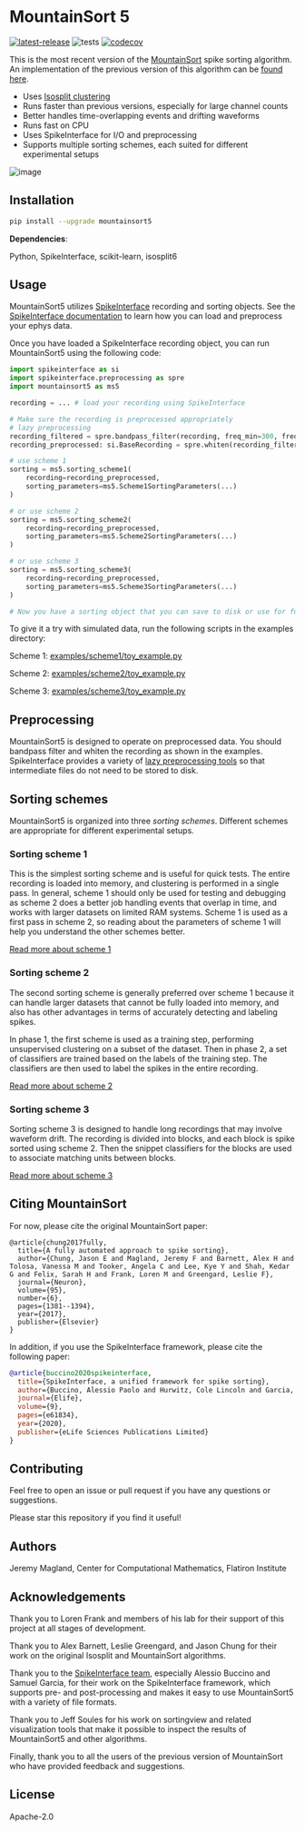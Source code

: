 # MountainSort 5

[![latest-release](https://img.shields.io/pypi/v/mountainsort5.svg)](https://pypi.org/project/mountainsort5)
![tests](https://github.com/flatironinstitute/mountainsort5/actions/workflows/integration_tests.yml/badge.svg)
[![codecov](https://codecov.io/gh/flatironinstitute/mountainsort5/branch/main/graph/badge.svg?token=RTENQMNXKQ)](https://codecov.io/gh/flatironinstitute/mountainsort5)

This is the most recent version of the [MountainSort](https://www.sciencedirect.com/science/article/pii/S0896627317307456) spike sorting algorithm. An implementation of the previous version of this algorithm can be [found here](https://github.com/magland/mountainsort4).

* Uses [Isosplit clustering](https://github.com/magland/isosplit6)
* Runs faster than previous versions, especially for large channel counts
* Better handles time-overlapping events and drifting waveforms
* Runs fast on CPU
* Uses SpikeInterface for I/O and preprocessing
* Supports multiple sorting schemes, each suited for different experimental setups

![image](https://user-images.githubusercontent.com/3679296/227960322-0723b527-4356-45fb-a045-5ecd6a8269b7.png)

## Installation

```bash
pip install --upgrade mountainsort5
```

**Dependencies**:

Python, SpikeInterface, scikit-learn, isosplit6

## Usage

MountainSort5 utilizes [SpikeInterface](https://github.com/spikeinterface/spikeinterface) recording and sorting objects. See the [SpikeInterface documentation](https://spikeinterface.readthedocs.io/en/latest/) to learn how you can load and preprocess your ephys data.

Once you have loaded a SpikeInterface recording object, you can run MountainSort5 using the following code:

```python
import spikeinterface as si
import spikeinterface.preprocessing as spre
import mountainsort5 as ms5

recording = ... # load your recording using SpikeInterface

# Make sure the recording is preprocessed appropriately
# lazy preprocessing
recording_filtered = spre.bandpass_filter(recording, freq_min=300, freq_max=6000)
recording_preprocessed: si.BaseRecording = spre.whiten(recording_filtered)

# use scheme 1
sorting = ms5.sorting_scheme1(
    recording=recording_preprocessed,
    sorting_parameters=ms5.Scheme1SortingParameters(...)
)

# or use scheme 2
sorting = ms5.sorting_scheme2(
    recording=recording_preprocessed,
    sorting_parameters=ms5.Scheme2SortingParameters(...)
)

# or use scheme 3
sorting = ms5.sorting_scheme3(
    recording=recording_preprocessed,
    sorting_parameters=ms5.Scheme3SortingParameters(...)
)

# Now you have a sorting object that you can save to disk or use for further analysis
```

To give it a try with simulated data, run the following scripts in the examples directory:

Scheme 1: [examples/scheme1/toy_example.py](./examples/scheme1/toy_example.py)

Scheme 2: [examples/scheme2/toy_example.py](./examples/scheme2/toy_example.py)

Scheme 3: [examples/scheme3/toy_example.py](./examples/scheme3/toy_example.py)

## Preprocessing

MountainSort5 is designed to operate on preprocessed data. You should bandpass filter and whiten the recording as shown in the examples. SpikeInterface provides a variety of [lazy preprocessing tools](https://spikeinterface.readthedocs.io/en/latest/modules/preprocessing.html) so that intermediate files do not need to be stored to disk.

## Sorting schemes

MountainSort5 is organized into three *sorting schemes*. Different schemes are appropriate for different experimental setups.

### Sorting scheme 1

This is the simplest sorting scheme and is useful for quick tests. The entire recording is loaded into memory, and clustering is performed in a single pass. In general, scheme 1 should only be used for testing and debugging as scheme 2 does a better job handling events that overlap in time, and works with larger datasets on limited RAM systems. Scheme 1 is used as a first pass in scheme 2, so reading about the parameters of scheme 1 will help you understand the other schemes better.

[Read more about scheme 1](./docs/scheme1.md)

### Sorting scheme 2

The second sorting scheme is generally preferred over scheme 1 because it can handle larger datasets that cannot be fully loaded into memory, and also has other advantages in terms of accurately detecting and labeling spikes.

In phase 1, the first scheme is used as a training step, performing unsupervised clustering on a subset of the dataset. Then in phase 2, a set of classifiers are trained based on the labels of the training step. The classifiers are then used to label the spikes in the entire recording.

[Read more about scheme 2](./docs/scheme2.md)

### Sorting scheme 3

Sorting scheme 3 is designed to handle long recordings that may involve waveform drift. The recording is divided into blocks, and each block is spike sorted using scheme 2. Then the snippet classifiers for the blocks are used to associate matching units between blocks.

[Read more about scheme 3](./docs/scheme3.md)

## Citing MountainSort

For now, please cite the original MountainSort paper:

```bitex
@article{chung2017fully,
  title={A fully automated approach to spike sorting},
  author={Chung, Jason E and Magland, Jeremy F and Barnett, Alex H and Tolosa, Vanessa M and Tooker, Angela C and Lee, Kye Y and Shah, Kedar G and Felix, Sarah H and Frank, Loren M and Greengard, Leslie F},
  journal={Neuron},
  volume={95},
  number={6},
  pages={1381--1394},
  year={2017},
  publisher={Elsevier}
}
```

In addition, if you use the SpikeInterface framework, please cite the following paper:

```bibtex
@article{buccino2020spikeinterface,
  title={SpikeInterface, a unified framework for spike sorting},
  author={Buccino, Alessio Paolo and Hurwitz, Cole Lincoln and Garcia, Samuel and Magland, Jeremy and Siegle, Joshua H and Hurwitz, Roger and Hennig, Matthias H},
  journal={Elife},
  volume={9},
  pages={e61834},
  year={2020},
  publisher={eLife Sciences Publications Limited}
}
```

## Contributing

Feel free to open an issue or pull request if you have any questions or suggestions.

Please star this repository if you find it useful!

## Authors

Jeremy Magland, Center for Computational Mathematics, Flatiron Institute

## Acknowledgements

Thank you to Loren Frank and members of his lab for their support of this project at all stages of development.

Thank you to Alex Barnett, Leslie Greengard, and Jason Chung for their work on the original Isosplit and MountainSort algorithms.

Thank you to the [SpikeInterface team](https://spikeinterface.readthedocs.io/en/latest/authors.html), especially Alessio Buccino and Samuel Garcia, for their work on the SpikeInterface framework, which supports pre- and post-processing and makes it easy to use MountainSort5 with a variety of file formats.

Thank you to Jeff Soules for his work on sortingview and related visualization tools that make it possible to inspect the results of MountainSort5 and other algorithms.

Finally, thank you to all the users of the previous version of MountainSort who have provided feedback and suggestions.

## License

Apache-2.0
